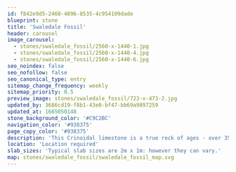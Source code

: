 ```yaml
---
id: f842e9d5-2460-4896-8535-4c954109dade
blueprint: stone
title: 'Swaledale Fossil'
header: carousel
image_carousel:
  - stones/swaledale_fossil/2560-x-1440-1.jpg
  - stones/swaledale_fossil/2560-x-1440-4.jpg
  - stones/swaledale_fossil/2560-x-1440-6.jpg
seo_noindex: false
seo_nofollow: false
seo_canonical_type: entry
sitemap_change_frequency: weekly
sitemap_priority: 0.5
preview_image: stones/swaledale_fossil/723-x-473-2.jpg
updated_by: 3686cd19-f8b1-43e0-bf47-bb69a9897259
updated_at: 1665050148
stone_background_color: '#C9C2BC'
navigation_color: '#938375'
page_copy_color: '#938375'
description: 'This Crinoidal limestone is a true rock of ages - over 350 million years old. Its story dramatically reflected by the stunning and large fossils that emerge as a result of the polishing process. It was quarried in North Yorkshire and used in Durham Cathedral (13th century) and as pavements for York Minster (15th century). It then went out of vogue, perhaps due to it being very dense and difficult to work, but it reappeared in the 18th and 19th century in some houses of distinction in the north of England.'
location: 'Location required'
slab_sizes: 'Typical slab sizes are 2m x 1m: however they can vary.'
map: stones/swaledale_fossil/swaledale_fossil_map.svg
---
```

